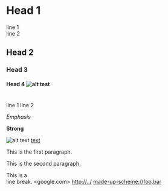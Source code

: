 # Head 1

line 1  
  line 2

## Head 2

### Head 3

#### Head 4 ![alt test](./image.png)



#




line 1 
line 2

*Emphasis*

**Strong**

![alt text](./image.png    "image title")
[text](./link.png	"title")

This is the first
paragraph.

This is the second
paragraph.

This is a\
line break.
<google.com>
<http://../>
<made-up-scheme://foo,bar>
